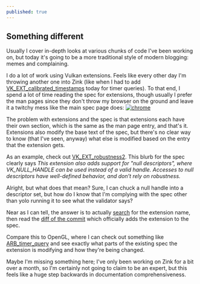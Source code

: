 ```yaml
---
published: true
---
```

## Something different

Usually I cover in-depth looks at various chunks of code I've been working on, but today it's going to be a more traditional style of modern blogging: memes and complaining.

I do a lot of work using Vulkan extensions. Feels like every other day I'm throwing another one into Zink (like when I had to add [VK_EXT_calibrated_timestamps](https://www.khronos.org/registry/vulkan/specs/1.2-extensions/man/html/VK_EXT_calibrated_timestamps.html) today for timer queries). To that end, I spend a lot of time reading the spec for extensions, though usually I prefer the man pages since they don't throw my browser on the ground and leave it a twitchy mess like the main spec page does:
[![chrome](https://pics.me.me/my-8gb-of-ram-taskmanager-rg-chumanity-gone26-one-chrome-tab-38468921.png)](https://pics.me.me/)

The problem with extensions and the spec is that extensions each have their own section, which is the same as the man page entry, and that's it. Extensions also modify the base text of the spec, but there's no clear way to know (that I've seen, anyway) what else is modified based on the entry that the extension gets.

As an example, check out [VK_EXT_robustness2](https://www.khronos.org/registry/vulkan/specs/1.2-extensions/man/html/VK_EXT_robustness2.html). This blurb for the spec clearly says *This extension also adds support for "null descriptors", where VK_NULL_HANDLE can be used instead of a valid handle. Accesses to null descriptors have well-defined behavior, and don’t rely on robustness.*

Alright, but what does that mean? Sure, I can chuck a null handle into a descriptor set, but how do I know that I'm complying with the spec other than yolo running it to see what the validator says?

Near as I can tell, the answer is to actually [search](https://lmgtfy.com/?q=VK_EXT_robustness2) for the extension name, then read the [diff of the commit](https://github.com/KhronosGroup/Vulkan-Docs/commit/5789d98a3fb3e02beb2f92aab5dd4b87d648cfc2) which officially adds the extension to the spec.

Compare this to OpenGL, where I can check out something like [ARB_timer_query](https://www.khronos.org/registry/OpenGL/extensions/ARB/ARB_timer_query.txt) and see exactly what parts of the existing spec the extension is modifying and how they're being changed.

Maybe I'm missing something here; I've only been working on Zink for a bit over a month, so I'm certainly not going to claim to be an expert, but this feels like a huge step backwards in documentation comprehensiveness.
